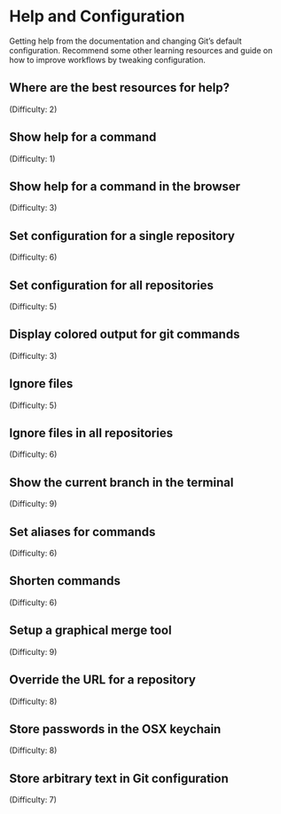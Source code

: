 # Help and Configuration
Getting help from the documentation and changing Git’s default configuration. Recommend some other learning resources and guide on how to improve workflows by tweaking configuration.

## Where are the best resources for help?
(Difficulty: 2)

## Show help for a command
(Difficulty: 1)

## Show help for a command in the browser
(Difficulty: 3)

## Set configuration for a single repository
(Difficulty: 6)

## Set configuration for all repositories
(Difficulty: 5)

## Display colored output for git commands
(Difficulty: 3)

## Ignore files
(Difficulty: 5)

## Ignore files in all repositories
(Difficulty: 6)

## Show the current branch in the terminal
(Difficulty: 9)

## Set aliases for commands
(Difficulty: 6)

## Shorten commands
(Difficulty: 6)

## Setup a graphical merge tool
(Difficulty: 9)

## Override the URL for a repository
(Difficulty: 8)

## Store passwords in the OSX keychain
(Difficulty: 8)

## Store arbitrary text in Git configuration
(Difficulty: 7)
